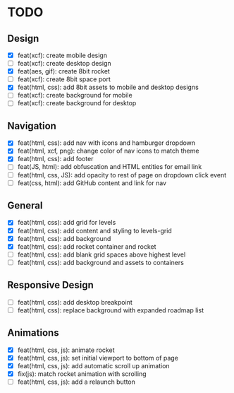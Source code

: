 # TODO

## Design
  - [X] feat(xcf): create mobile design
  - [ ] feat(xcf): create desktop design
  - [X] feat(aes, gif): create 8bit rocket
  - [ ] feat(xcf): create 8bit space port
  - [X] feat(html, css): add 8bit assets to mobile and desktop designs
  - [ ] feat(xcf): create background for mobile
  - [ ] feat(xcf): create background for desktop

## Navigation

- [X] feat(html, css): add nav with icons and hamburger dropdown
- [X] feat(html, xcf, png): change color of nav icons to match theme
- [X] feat(html, css): add footer
- [ ] feat(JS, html): add obfuscation and HTML entities for email link
- [ ] feat(html, css, JS): add opacity to rest of page on dropdown click event
- [ ] feat(css, html): add GitHub content and link for nav

## General 
  - [X] feat(html, css): add grid for levels
  - [X] feat(html, css): add content and styling to levels-grid
  - [X] feat(html, css): add background
  - [X] feat(html, css): add rocket container and rocket
  - [ ] feat(html, css): add blank grid spaces above highest level
  - [ ] feat(html, css): add background and assets to containers

## Responsive Design
  - [ ] feat(html, css): add desktop breakpoint
  - [ ] feat(html, css): replace background with expanded roadmap list

## Animations
  - [X] feat(html, css, js): animate rocket
  - [X] feat(html, css, js): set initial viewport to bottom of page
  - [X] feat(html, css, js): add automatic scroll up animation
  - [X] fix(js): match rocket animation with scrolling
  - [ ] feat(html, css, js): add a relaunch button